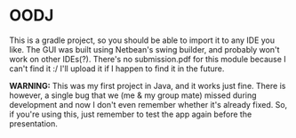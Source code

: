 # OODJ

This is a gradle project, so you should be able to import it to any IDE you
like. The GUI was built using Netbean's swing builder, and probably won't work
on other IDEs(?). There's no submission.pdf for this module because I can't
find it :/ I'll upload it if I happen to find it in the future.

**WARNING:** This was my first project in Java, and it works just fine. There is
however, a single bug that we (me & my group mate) missed during development and
now I don't even remember whether it's already fixed. So, if you're using this,
just remember to test the app again before the presentation.
